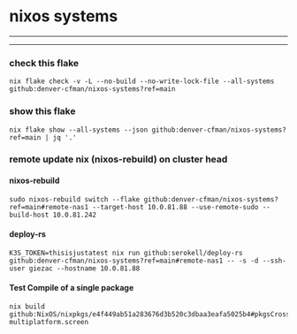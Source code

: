 # nixos systems
---

---
### check this flake
```
nix flake check -v -L --no-build --no-write-lock-file --all-systems github:denver-cfman/nixos-systems?ref=main
```

### show this flake
```
nix flake show --all-systems --json github:denver-cfman/nixos-systems?ref=main | jq '.'
```

### remote update nix (nixos-rebuild) on cluster head
#### nixos-rebuild
```
sudo nixos-rebuild switch --flake github:denver-cfman/nixos-systems?ref=main#remote-nas1 --target-host 10.0.81.88 --use-remote-sudo --build-host 10.0.81.242
```
#### deploy-rs
```
K3S_TOKEN=thisisjustatest nix run github:serokell/deploy-rs github:denver-cfman/nixos-systems?ref=main#remote-nas1 -- -s -d --ssh-user giezac --hostname 10.0.81.88
```

#### Test Compile of a single package
```
nix build github:NixOS/nixpkgs/e4f449ab51a283676d3b520c3dbaa3eafa5025b4#pkgsCross.aarch64-multiplatform.screen
```

